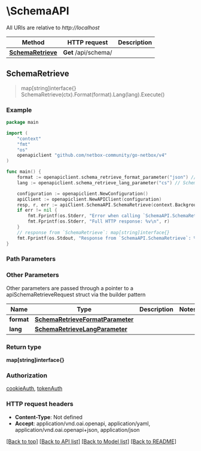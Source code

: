 # \SchemaAPI

All URIs are relative to *http://localhost*

Method | HTTP request | Description
------------- | ------------- | -------------
[**SchemaRetrieve**](SchemaAPI.md#SchemaRetrieve) | **Get** /api/schema/ | 



## SchemaRetrieve

> map[string]interface{} SchemaRetrieve(ctx).Format(format).Lang(lang).Execute()





### Example

```go
package main

import (
	"context"
	"fmt"
	"os"
	openapiclient "github.com/netbox-community/go-netbox/v4"
)

func main() {
	format := openapiclient.schema_retrieve_format_parameter("json") // SchemaRetrieveFormatParameter |  (optional)
	lang := openapiclient.schema_retrieve_lang_parameter("cs") // SchemaRetrieveLangParameter |  (optional)

	configuration := openapiclient.NewConfiguration()
	apiClient := openapiclient.NewAPIClient(configuration)
	resp, r, err := apiClient.SchemaAPI.SchemaRetrieve(context.Background()).Format(format).Lang(lang).Execute()
	if err != nil {
		fmt.Fprintf(os.Stderr, "Error when calling `SchemaAPI.SchemaRetrieve``: %v\n", err)
		fmt.Fprintf(os.Stderr, "Full HTTP response: %v\n", r)
	}
	// response from `SchemaRetrieve`: map[string]interface{}
	fmt.Fprintf(os.Stdout, "Response from `SchemaAPI.SchemaRetrieve`: %v\n", resp)
}
```

### Path Parameters



### Other Parameters

Other parameters are passed through a pointer to a apiSchemaRetrieveRequest struct via the builder pattern


Name | Type | Description  | Notes
------------- | ------------- | ------------- | -------------
 **format** | [**SchemaRetrieveFormatParameter**](SchemaRetrieveFormatParameter.md) |  | 
 **lang** | [**SchemaRetrieveLangParameter**](SchemaRetrieveLangParameter.md) |  | 

### Return type

**map[string]interface{}**

### Authorization

[cookieAuth](../README.md#cookieAuth), [tokenAuth](../README.md#tokenAuth)

### HTTP request headers

- **Content-Type**: Not defined
- **Accept**: application/vnd.oai.openapi, application/yaml, application/vnd.oai.openapi+json, application/json

[[Back to top]](#) [[Back to API list]](../README.md#documentation-for-api-endpoints)
[[Back to Model list]](../README.md#documentation-for-models)
[[Back to README]](../README.md)

